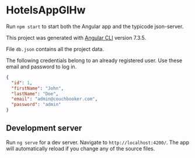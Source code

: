 # HotelsAppGlHw

Run `npm start` to start both the Angular app and the typicode json-server.

This project was generated with [Angular CLI](https://github.com/angular/angular-cli) version 7.3.5.

File `db.json` contains all the project data.

The following credentials belong to an already registered user. Use these email and password to log in.

```json
{
  "id": 1,
  "firstName": "John",
  "lastName": "Doe",
  "email": "admin@couchbooker.com",
  "password": "admin"
}
```

## Development server

Run `ng serve` for a dev server. Navigate to `http://localhost:4200/`. The app will automatically reload if you change any of the source files.
